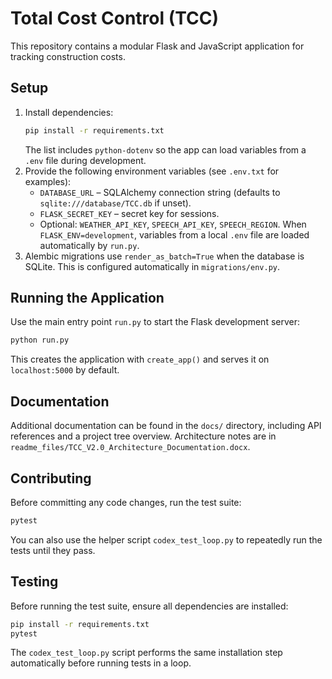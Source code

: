 # Total Cost Control (TCC)

This repository contains a modular Flask and JavaScript application for tracking construction costs.

## Setup

1. Install dependencies:
   ```bash
   pip install -r requirements.txt
   ```
   The list includes `python-dotenv` so the app can load variables from a `.env`
   file during development.
2. Provide the following environment variables (see `.env.txt` for examples):
   - `DATABASE_URL` – SQLAlchemy connection string (defaults to `sqlite:///database/TCC.db` if unset).
   - `FLASK_SECRET_KEY` – secret key for sessions.
   - Optional: `WEATHER_API_KEY`, `SPEECH_API_KEY`, `SPEECH_REGION`.
   When `FLASK_ENV=development`, variables from a local `.env` file are loaded automatically by `run.py`.
3. Alembic migrations use `render_as_batch=True` when the database is SQLite. This is configured automatically in `migrations/env.py`.

## Running the Application

Use the main entry point `run.py` to start the Flask development server:
```bash
python run.py
```
This creates the application with `create_app()` and serves it on `localhost:5000` by default.

## Documentation

Additional documentation can be found in the `docs/` directory, including API references and a project tree overview. Architecture notes are in `readme_files/TCC_V2.0_Architecture_Documentation.docx`.


## Contributing

Before committing any code changes, run the test suite:

```bash
pytest
```

You can also use the helper script `codex_test_loop.py` to repeatedly run the tests until they pass.

## Testing

Before running the test suite, ensure all dependencies are installed:

```bash
pip install -r requirements.txt
pytest
```

The `codex_test_loop.py` script performs the same installation step automatically before running tests in a loop.

